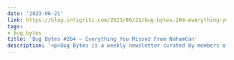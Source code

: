 ```yaml
---
date: '2023-06-21'
link: https://blog.intigriti.com/2023/06/21/bug-bytes-204-everything-you-missed-from-nahamcon/
tags:
- bug_bytes
title: 'Bug Bytes #204 – Everything You Missed From NahamCon'
description: '<p>Bug Bytes is a weekly newsletter curated by members of the bug bounty community. The second series is curated by InsiderPhD. Every week, she keeps us up to date with a comprehensive list of write-ups, tools, tutorials and resources. This issue covers the week from June 12th to June 18th Intigriti News From my notebook [&#8230;]</p> <p>The post <a href="https://blog.intigriti.com/2023/06/21/bug-bytes-204-everything-you-missed-from-nahamcon/" rel="nofollow">Bug Bytes #204 &#8211; You Missed From NahamCon</a> appeared first on <a href="https://blog.intigriti.com" rel="nofollow">Intigriti</a>.</p>'
---
```

